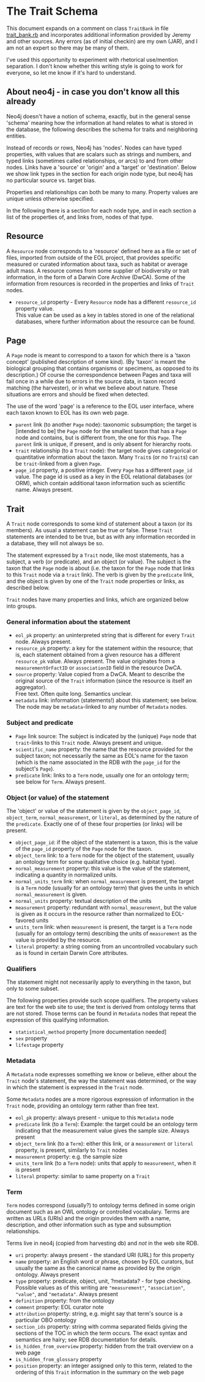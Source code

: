 
# The Trait Schema

This document expands on a comment on class `TraitBank` in file
[trait_bank.rb](../app/models/trait_bank.rb) and incorporates
additional information provided by Jeremy and other sources.  Any
errors (as of initial checkin) are my own (JAR), and I am not an
expert so there may be many of them.

I've used this opportunity to experiment with rhetorical use/mention
separation.  I don't know whether this writing style is going to work
for everyone, so let me know if it's hard to understand.

## About neo4j - in case you don't know all this already

Neo4j doesn't have a notion of schema, exactly, but in the general
sense 'schema' meaning how the information at hand relates to what is
stored in the database, the following describes the schema for traits
and neighboring entities.

Instead of records or rows, Neo4j has 'nodes'.  Nodes can have typed
properties, with values that are scalars such as strings and numbers,
and typed links (sometimes called relationships, or arcs) to and from
other nodes.  Links have a 'source' or 'origin' and a 'target' or
'destination'.  Below we show link types in the section for each
origin node type, but neo4j has no particular source vs. target bias.

Properties and relationships can both be many to many.  Property
values are unique unless otherwise specified.

In the following there is a section for each node type, and in each
section a list of the properties of, and links from, nodes of that
type.

## Resource

A `Resource` node corresponds to a 'resource' defined here as a file
or set of files, imported from outside of the EOL project,
that provides specific measured or curated information about
taxa, such as habitat or average adult mass.  A resource comes from some supplier of 
biodiversity or trait information, in the form of a Darwin
Core Archive (DwCA).
Some of the information from resources is recorded in the
properties and links of `Trait` nodes.

* `resource_id` property - Every `Resource` node has a different
  `resource_id` property value.  
  This value can be used as a key 
  in tables stored in one of the relational databases, where further
  information about the resource can be found.

## Page

A `Page` node is meant to correspond to a taxon for which there is a
'taxon concept' (published description of some kind).  (By 'taxon' is
meant the biological grouping that contains organisms or specimens, as
opposed to its description.)  Of course the correspondence between
Pages and taxa will fail once in a while due to errors in the source
data, in taxon record matching (the harvester), or in what we believe
about nature.  These situations are errors and should be fixed when
detected.

The use of the word 'page' is a reference to the EOL user 
interface, where each taxon known to EOL has its own web page.

* `parent` link (to another `Page` node): taxonomic
  subsumption; the target is [intended to be] the `Page` node for the smallest
  taxon that has a `Page` node and contains, but is different from, the one
  for this `Page`.  The `parent` link is unique, if present, and is only absent for
  hierarchy roots.
* `trait` relationship (to a `Trait` node): the target node gives categorical or
  quantitative information
  about the taxon.  Many `Trait`s (or no
  `Trait`s) can be `trait`-linked from a given `Page`.
* `page_id` property, a positive integer.
  Every `Page` has a different `page_id` value.  The page id is used as a key in 
  the EOL relational databases (or ORM), which contain additional taxon
  information such as scientific name.
  Always present.



## Trait

A `Trait` node corresponds to some kind of statement about a taxon (or
its members).  As usual a statement can be true or false.
These `Trait` statements are intended to be true, but as with any
information recorded in a database, they will not always be so.

The statement expressed by a `Trait` node, like most statements, has a subject,
a verb (or predicate), and an object (or value).  The subject is the taxon that
the `Page` node is about (i.e. the taxon for the `Page` node that
links to this `Trait` node via a `trait` link).  The verb is
given by the `predicate` link, and the object is given by one of the
`Trait` node properties or links, as described below.

`Trait` nodes have many properties and links, which are organized
below into groups.

### General information about the statement

* `eol_pk` property: an uninterpreted string that is different
  for every `Trait` node.  Always present.
* `resource_pk` property: a key for the statement within the resource; 
  that is, each statement obtained from a given resource has a different `resource_pk`
  value.  Always present.  The value originates from a `measurementOrFactID` or 
  `associationID` field in the resource DwCA.
* `source` property: Value copied from a DwCA. Meant to describe the original source
  of the `Trait` information (since the resource is itself an aggregator).  
  Free text. Often quite long. Semantics unclear.
* `metadata` link: information (statements!) about this statement; see below.
  The node may be `metadata`-linked to any number of `Metadata` nodes.

### Subject and predicate

* `Page` link source: The subject is indicated by the (unique) `Page` node 
  that `trait`-links to this `Trait` node.  Always present and unique.
* `scientific_name` property: the name that the resource provided for the 
  subject taxon; not necessarily the same as EOL's name for the taxon (which is the name
  associated in the RDB with the `page_id` for the subject's `Page`).
* `predicate` link: links to a `Term` node, usually one for an ontology
  term; see below for `Term`.  Always present.

### Object (or value) of the statement

The 'object' or value of the statement is given by the
`object_page_id`, `object_term`, `normal_measurement`, or `literal`,
as determined by the nature of the `predicate`.  Exactly one of of
these four properties (or links) will be present.

* `object_page_id`: if the object of the statement is a taxon, this is the 
  value of the `page_id` property of the `Page` node for the taxon.
* `object_term` link: to a `Term` node for the object of the statement,
  usually an ontology term for some qualitative choice (e.g. habitat type).
* `normal_measurement` property: this value is the value of the statement,
  indicating a quantity in normalized units.
* `normal_units_term` link: when `normal_measurement` is present, the 
  target is a `Term` node (usually 
  for an ontology term) that gives the units in which `normal_measurement` is given.
* `normal_units` property: textual description of the units
* `measurement` property: redundant with `normal_measurement`, but the value is given 
  as it occurs in the resource rather than normalized to EOL-favored units
* `units_term` link: when `measurement` is present, the target is a `Term` node (usually 
  for an ontology term) describing the units of `measurement` as the value 
  is provided by the resource.
* `literal` property: a string coming from an uncontrolled vocabulary such as 
  is found in certain Darwin Core attributes.

### Qualifiers

The statement might not necessarily apply to everything in the taxon, but
only to some subset.

The following properties provide such scope qualifiers.  The property
values are text for the web site to use; the text is derived from
ontology terms that are not stored.  Those terms can be found in
`Metadata` nodes that repeat the expression of this qualifying
information.

* `statistical_method` property [more documentation needed]
* `sex` property
* `lifestage` property

### Metadata

A `Metadata` node expresses something we know or believe, either
about the `Trait` node's statement, the way the statement was
determined, or the way in which the statement is expressed in the `Trait` node.

Some `Metadata` nodes are a more rigorous expression of information in
the `Trait` node, providing an ontology term rather than free text.

* `eol_pk` property:     always present - unique to this `Metadata` node
* `predicate` link (to a `Term`):      Example: the target could be an ontology term 
      indicating that the measurement value gives the sample size.  Always present
* `object_term` link (to a `Term`): either this link, or a `measurement`
     or `literal` property, is present, similarly to `Trait` nodes
* `measurement` property:      e.g. the sample size
* `units_term` link (to a `Term` node): units that apply to `measurement`, when it is present
* `literal` property: similar to same property on a `Trait`

### Term

`Term` nodes correspond (usually?) to ontology terms defined in some
origin document such as an OWL ontology or controlled vocabulary.  Terms
are written as URLs (URIs) and the origin provides them with a name,
description, and other information such as type and subsumption
relationships.

Terms live in neo4j (copied from harvesting db) and *not* in the web
site RDB.

* `uri` property:    always present - the standard URI (URL) for this property
* `name` property:   an English word or phrase, chosen by EOL curators, but 
  usually the same as the canonical name as provided by the origin ontology.  Always present
* `type` property:      predicate, object, unit, ?metadata? - for type checking.
  Possible values as of this writing are `"measurement"`, `"association"`, `"value"`,
  and `"metadata"`.  Always present
* `definition` property:   from the ontology
* `comment` property:      EOL curator note
* `attribution` property:  string, e.g. might say that term's source is a particular OBO ontology
* `section_ids` property:  string with comma separated fields giving the
   sections of the TOC in which the term occurs.  The exact 
   syntax and semantics are hairy; see RDB documentation for details.
* `is_hidden_from_overview` property: hidden from the trait overview on a web page
* `is_hidden_from_glossary` property 
* `position` property:  an integer assigned only to this term, related to the
  ordering of this `Trait` information in the summary on the web page
